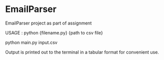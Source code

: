 # EmailParser
EmailParser project as part of assignment

USAGE : 
python {filename.py} {path to csv file}

python main.py input.csv

Output is printed out to the terminal in a tabular format for convenient use.
